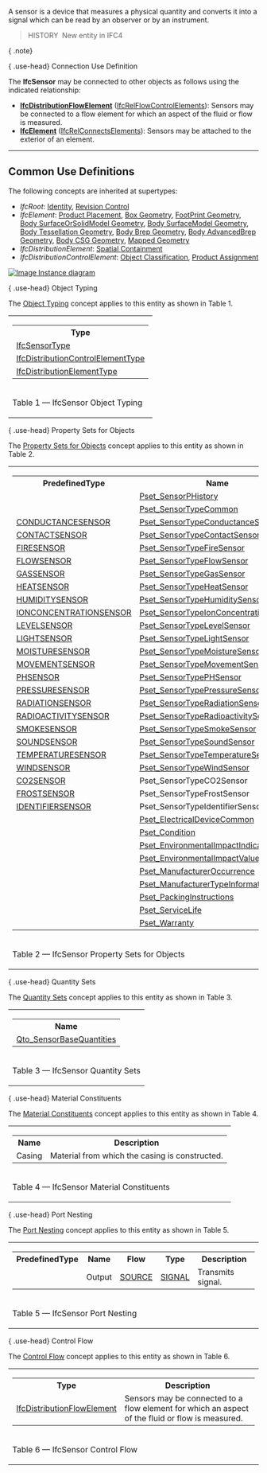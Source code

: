 A sensor is a device that measures a physical quantity and converts it into a signal which can be read by an observer or by an instrument.

> HISTORY&nbsp; New entity in IFC4

{ .note}
> 

{ .use-head}
Connection Use Definition

The **IfcSensor** may be connected to other objects as follows using the indicated relationship:

* **[IfcDistributionFlowElement](../../ifcsharedbldgserviceelements/lexical/ifcdistributionflowelement.htm)** ([IfcRelFlowControlElements](../../ifcsharedbldgserviceelements/lexical/ifcrelflowcontrolelements.htm)): Sensors may be connected to a flow element for which an aspect of the fluid or flow is measured.
* **[IfcElement](../../ifcproductextension/lexical/ifcelement.htm)** ([IfcRelConnectsElements](../../ifcproductextension/lexical/ifcrelconnectselements.htm)): Sensors may be attached to the exterior of an element.

___
## Common Use Definitions
The following concepts are inherited at supertypes:

* _IfcRoot_: [Identity](../../templates/identity.htm), [Revision Control](../../templates/revision-control.htm)
* _IfcElement_: [Product Placement](../../templates/product-placement.htm), [Box Geometry](../../templates/box-geometry.htm), [FootPrint Geometry](../../templates/footprint-geometry.htm), [Body SurfaceOrSolidModel Geometry](../../templates/body-surfaceorsolidmodel-geometry.htm), [Body SurfaceModel Geometry](../../templates/body-surfacemodel-geometry.htm), [Body Tessellation Geometry](../../templates/body-tessellation-geometry.htm), [Body Brep Geometry](../../templates/body-brep-geometry.htm), [Body AdvancedBrep Geometry](../../templates/body-advancedbrep-geometry.htm), [Body CSG Geometry](../../templates/body-csg-geometry.htm), [Mapped Geometry](../../templates/mapped-geometry.htm)
* _IfcDistributionElement_: [Spatial Containment](../../templates/spatial-containment.htm)
* _IfcDistributionControlElement_: [Object Classification](../../templates/object-classification.htm), [Product Assignment](../../templates/product-assignment.htm)

[![Image](../../../img/diagram.png)&nbsp;Instance diagram](../../../annex/annex-d/common-use-definitions/ifcsensor.htm)

{ .use-head}
Object Typing

The [Object Typing](../../templates/object-typing.htm) concept applies to this entity as shown in Table 1.

<table>
<tr><td>
<table class="gridtable">
<tr><th><b>Type</b></th></tr>
<tr><td><a href="../../ifcbuildingcontrolsdomain/lexical/ifcsensortype.htm">IfcSensorType</a></td></tr>
<tr><td><a href="../../ifcsharedbldgserviceelements/lexical/ifcdistributioncontrolelementtype.htm">IfcDistributionControlElementType</a></td></tr>
<tr><td><a href="../../ifcproductextension/lexical/ifcdistributionelementtype.htm">IfcDistributionElementType</a></td></tr>
</table>
</td></tr>
<tr><td><p class="table">Table 1 &mdash; IfcSensor Object Typing</p></td></tr></table>

  
  
{ .use-head}
Property Sets for Objects

The [Property Sets for Objects](../../templates/property-sets-for-objects.htm) concept applies to this entity as shown in Table 2.

<table>
<tr><td>
<table class="gridtable">
<tr><th><b>PredefinedType</b></th><th><b>Name</b></th></tr>
<tr><td>&nbsp;</td><td><a href="../../psd/ifcbuildingcontrolsdomain/Pset_SensorPHistory.xml">Pset_SensorPHistory</a></td></tr>
<tr><td>&nbsp;</td><td><a href="../../psd/ifcbuildingcontrolsdomain/Pset_SensorTypeCommon.xml">Pset_SensorTypeCommon</a></td></tr>
<tr><td><a href="../../ifcbuildingcontrolsdomain/lexical/ifcsensortypeenum.htm">CONDUCTANCESENSOR</a></td><td><a href="../../psd/ifcbuildingcontrolsdomain/Pset_SensorTypeConductanceSensor.xml">Pset_SensorTypeConductanceSensor</a></td></tr>
<tr><td><a href="../../ifcbuildingcontrolsdomain/lexical/ifcsensortypeenum.htm">CONTACTSENSOR</a></td><td><a href="../../psd/ifcbuildingcontrolsdomain/Pset_SensorTypeContactSensor.xml">Pset_SensorTypeContactSensor</a></td></tr>
<tr><td><a href="../../ifcbuildingcontrolsdomain/lexical/ifcsensortypeenum.htm">FIRESENSOR</a></td><td><a href="../../psd/ifcbuildingcontrolsdomain/Pset_SensorTypeFireSensor.xml">Pset_SensorTypeFireSensor</a></td></tr>
<tr><td><a href="../../ifcbuildingcontrolsdomain/lexical/ifcsensortypeenum.htm">FLOWSENSOR</a></td><td><a href="../../psd/ifcbuildingcontrolsdomain/Pset_SensorTypeFlowSensor.xml">Pset_SensorTypeFlowSensor</a></td></tr>
<tr><td><a href="../../ifcbuildingcontrolsdomain/lexical/ifcsensortypeenum.htm">GASSENSOR</a></td><td><a href="../../psd/ifcbuildingcontrolsdomain/Pset_SensorTypeGasSensor.xml">Pset_SensorTypeGasSensor</a></td></tr>
<tr><td><a href="../../ifcbuildingcontrolsdomain/lexical/ifcsensortypeenum.htm">HEATSENSOR</a></td><td><a href="../../psd/ifcbuildingcontrolsdomain/Pset_SensorTypeHeatSensor.xml">Pset_SensorTypeHeatSensor</a></td></tr>
<tr><td><a href="../../ifcbuildingcontrolsdomain/lexical/ifcsensortypeenum.htm">HUMIDITYSENSOR</a></td><td><a href="../../psd/ifcbuildingcontrolsdomain/Pset_SensorTypeHumiditySensor.xml">Pset_SensorTypeHumiditySensor</a></td></tr>
<tr><td><a href="../../ifcbuildingcontrolsdomain/lexical/ifcsensortypeenum.htm">IONCONCENTRATIONSENSOR</a></td><td><a href="../../psd/ifcbuildingcontrolsdomain/Pset_SensorTypeIonConcentrationSensor.xml">Pset_SensorTypeIonConcentrationSensor</a></td></tr>
<tr><td><a href="../../ifcbuildingcontrolsdomain/lexical/ifcsensortypeenum.htm">LEVELSENSOR</a></td><td><a href="../../psd/ifcbuildingcontrolsdomain/Pset_SensorTypeLevelSensor.xml">Pset_SensorTypeLevelSensor</a></td></tr>
<tr><td><a href="../../ifcbuildingcontrolsdomain/lexical/ifcsensortypeenum.htm">LIGHTSENSOR</a></td><td><a href="../../psd/ifcbuildingcontrolsdomain/Pset_SensorTypeLightSensor.xml">Pset_SensorTypeLightSensor</a></td></tr>
<tr><td><a href="../../ifcbuildingcontrolsdomain/lexical/ifcsensortypeenum.htm">MOISTURESENSOR</a></td><td><a href="../../psd/ifcbuildingcontrolsdomain/Pset_SensorTypeMoistureSensor.xml">Pset_SensorTypeMoistureSensor</a></td></tr>
<tr><td><a href="../../ifcbuildingcontrolsdomain/lexical/ifcsensortypeenum.htm">MOVEMENTSENSOR</a></td><td><a href="../../psd/ifcbuildingcontrolsdomain/Pset_SensorTypeMovementSensor.xml">Pset_SensorTypeMovementSensor</a></td></tr>
<tr><td><a href="../../ifcbuildingcontrolsdomain/lexical/ifcsensortypeenum.htm">PHSENSOR</a></td><td><a href="../../psd/ifcbuildingcontrolsdomain/Pset_SensorTypePHSensor.xml">Pset_SensorTypePHSensor</a></td></tr>
<tr><td><a href="../../ifcbuildingcontrolsdomain/lexical/ifcsensortypeenum.htm">PRESSURESENSOR</a></td><td><a href="../../psd/ifcbuildingcontrolsdomain/Pset_SensorTypePressureSensor.xml">Pset_SensorTypePressureSensor</a></td></tr>
<tr><td><a href="../../ifcbuildingcontrolsdomain/lexical/ifcsensortypeenum.htm">RADIATIONSENSOR</a></td><td><a href="../../psd/ifcbuildingcontrolsdomain/Pset_SensorTypeRadiationSensor.xml">Pset_SensorTypeRadiationSensor</a></td></tr>
<tr><td><a href="../../ifcbuildingcontrolsdomain/lexical/ifcsensortypeenum.htm">RADIOACTIVITYSENSOR</a></td><td><a href="../../psd/ifcbuildingcontrolsdomain/Pset_SensorTypeRadioactivitySensor.xml">Pset_SensorTypeRadioactivitySensor</a></td></tr>
<tr><td><a href="../../ifcbuildingcontrolsdomain/lexical/ifcsensortypeenum.htm">SMOKESENSOR</a></td><td><a href="../../psd/ifcbuildingcontrolsdomain/Pset_SensorTypeSmokeSensor.xml">Pset_SensorTypeSmokeSensor</a></td></tr>
<tr><td><a href="../../ifcbuildingcontrolsdomain/lexical/ifcsensortypeenum.htm">SOUNDSENSOR</a></td><td><a href="../../psd/ifcbuildingcontrolsdomain/Pset_SensorTypeSoundSensor.xml">Pset_SensorTypeSoundSensor</a></td></tr>
<tr><td><a href="../../ifcbuildingcontrolsdomain/lexical/ifcsensortypeenum.htm">TEMPERATURESENSOR</a></td><td><a href="../../psd/ifcbuildingcontrolsdomain/Pset_SensorTypeTemperatureSensor.xml">Pset_SensorTypeTemperatureSensor</a></td></tr>
<tr><td><a href="../../ifcbuildingcontrolsdomain/lexical/ifcsensortypeenum.htm">WINDSENSOR</a></td><td><a href="../../psd/ifcbuildingcontrolsdomain/Pset_SensorTypeWindSensor.xml">Pset_SensorTypeWindSensor</a></td></tr>
<tr><td><a href="../../ifcbuildingcontrolsdomain/lexical/ifcsensortypeenum.htm">CO2SENSOR</a></td><td>Pset_SensorTypeCO2Sensor</td></tr>
<tr><td><a href="../../ifcbuildingcontrolsdomain/lexical/ifcsensortypeenum.htm">FROSTSENSOR</a></td><td>Pset_SensorTypeFrostSensor</td></tr>
<tr><td><a href="../../ifcbuildingcontrolsdomain/lexical/ifcsensortypeenum.htm">IDENTIFIERSENSOR</a></td><td>Pset_SensorTypeIdentifierSensor</td></tr>
<tr><td>&nbsp;</td><td><a href="../../psd/ifcelectricaldomain/Pset_ElectricalDeviceCommon.xml">Pset_ElectricalDeviceCommon</a></td></tr>
<tr><td>&nbsp;</td><td><a href="../../psd/ifcsharedfacilitieselements/Pset_Condition.xml">Pset_Condition</a></td></tr>
<tr><td>&nbsp;</td><td><a href="../../psd/ifcproductextension/Pset_EnvironmentalImpactIndicators.xml">Pset_EnvironmentalImpactIndicators</a></td></tr>
<tr><td>&nbsp;</td><td><a href="../../psd/ifcproductextension/Pset_EnvironmentalImpactValues.xml">Pset_EnvironmentalImpactValues</a></td></tr>
<tr><td>&nbsp;</td><td><a href="../../psd/ifcsharedfacilitieselements/Pset_ManufacturerOccurrence.xml">Pset_ManufacturerOccurrence</a></td></tr>
<tr><td>&nbsp;</td><td><a href="../../psd/ifcsharedfacilitieselements/Pset_ManufacturerTypeInformation.xml">Pset_ManufacturerTypeInformation</a></td></tr>
<tr><td>&nbsp;</td><td><a href="../../psd/ifcsharedmgmtelements/Pset_PackingInstructions.xml">Pset_PackingInstructions</a></td></tr>
<tr><td>&nbsp;</td><td><a href="../../psd/ifcsharedfacilitieselements/Pset_ServiceLife.xml">Pset_ServiceLife</a></td></tr>
<tr><td>&nbsp;</td><td><a href="../../psd/ifcsharedfacilitieselements/Pset_Warranty.xml">Pset_Warranty</a></td></tr>
</table>
</td></tr>
<tr><td><p class="table">Table 2 &mdash; IfcSensor Property Sets for Objects</p></td></tr></table>

  
  
{ .use-head}
Quantity Sets

The [Quantity Sets](../../templates/quantity-sets.htm) concept applies to this entity as shown in Table 3.

<table>
<tr><td>
<table class="gridtable">
<tr><th><b>Name</b></th></tr>
<tr><td><a href="../../qto/ifcbuildingcontrolsdomain/Qto_SensorBaseQuantities.xml">Qto_SensorBaseQuantities</a></td></tr>
</table>
</td></tr>
<tr><td><p class="table">Table 3 &mdash; IfcSensor Quantity Sets</p></td></tr></table>

  
  
{ .use-head}
Material Constituents

The [Material Constituents](../../templates/material-constituents.htm) concept applies to this entity as shown in Table 4.

<table>
<tr><td>
<table class="gridtable">
<tr><th><b>Name</b></th><th><b>Description</b></th></tr>
<tr><td>Casing</td><td>Material from which the casing is constructed.</td></tr>
</table>
</td></tr>
<tr><td><p class="table">Table 4 &mdash; IfcSensor Material Constituents</p></td></tr></table>

  
  
{ .use-head}
Port Nesting

The [Port Nesting](../../templates/port-nesting.htm) concept applies to this entity as shown in Table 5.

<table>
<tr><td>
<table class="gridtable">
<tr><th><b>PredefinedType</b></th><th><b>Name</b></th><th><b>Flow</b></th><th><b>Type</b></th><th><b>Description</b></th></tr>
<tr><td>&nbsp;</td><td>Output</td><td><a href="../../ifcsharedbldgserviceelements/lexical/ifcflowdirectionenum.htm">SOURCE</a></td><td><a href="../../ifcsharedbldgserviceelements/lexical/ifcdistributionsystemenum.htm">SIGNAL</a></td><td>Transmits signal.</td></tr>
</table>
</td></tr>
<tr><td><p class="table">Table 5 &mdash; IfcSensor Port Nesting</p></td></tr></table>

  
  
{ .use-head}
Control Flow

The [Control Flow](../../templates/control-flow.htm) concept applies to this entity as shown in Table 6.

<table>
<tr><td>
<table class="gridtable">
<tr><th><b>Type</b></th><th><b>Description</b></th></tr>
<tr><td><a href="../../ifcsharedbldgserviceelements/lexical/ifcdistributionflowelement.htm">IfcDistributionFlowElement</a></td><td>Sensors may be connected to a flow element for which an aspect of the fluid or flow is measured.</td></tr>
</table>
</td></tr>
<tr><td><p class="table">Table 6 &mdash; IfcSensor Control Flow</p></td></tr></table>